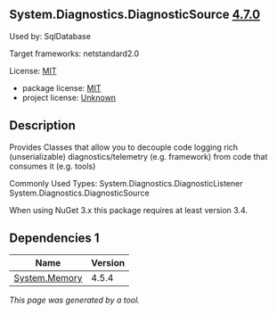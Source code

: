 System.Diagnostics.DiagnosticSource [4.7.0](https://www.nuget.org/packages/System.Diagnostics.DiagnosticSource/4.7.0)
--------------------

Used by: SqlDatabase

Target frameworks: netstandard2.0

License: [MIT](../../../../licenses/mit) 

- package license: [MIT](https://licenses.nuget.org/MIT) 
- project license: [Unknown](https://github.com/dotnet/corefx) 

Description
-----------
Provides Classes that allow you to decouple code logging rich (unserializable) diagnostics/telemetry (e.g. framework) from code that consumes it (e.g. tools)

Commonly Used Types:
System.Diagnostics.DiagnosticListener
System.Diagnostics.DiagnosticSource
 
When using NuGet 3.x this package requires at least version 3.4.

Dependencies 1
-----------

|Name|Version|
|----------|:----|
|[System.Memory](../../../../packages/nuget.org/system.memory/4.5.4)|4.5.4|

*This page was generated by a tool.*